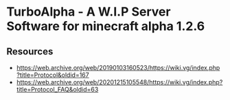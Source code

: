 # TurboAlpha - A W.I.P Server Software for minecraft alpha 1.2.6

## Resources
- https://web.archive.org/web/20190103160523/https://wiki.vg/index.php?title=Protocol&oldid=167
- https://web.archive.org/web/20201215105548/https://wiki.vg/index.php?title=Protocol_FAQ&oldid=63